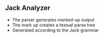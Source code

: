 ## Jack Analyzer

- The parser generates marked-up output
- The mark up creates a textual parse tree
- Generated according to the Jack grammar